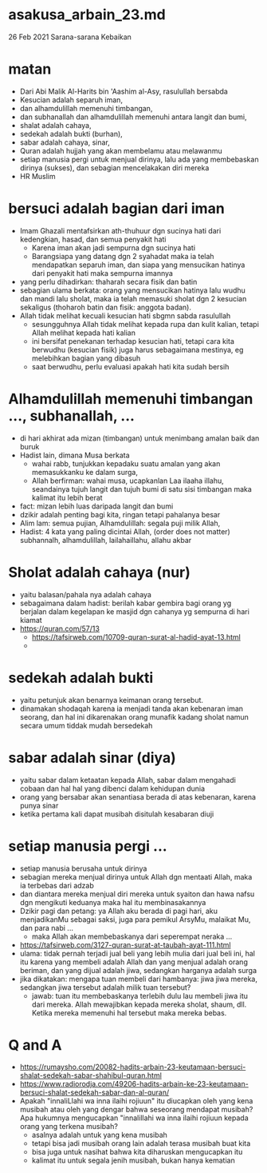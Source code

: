 # asakusa_arbain_23.md
26 Feb 2021
Sarana-sarana Kebaikan

# matan
* Dari Abi Malik Al-Harits bin 'Aashim al-Asy, rasulullah bersabda
* Kesucian adalah separuh iman, 
* dan alhamdulillah memenuhi timbangan, 
* dan subhanallah dan alhamdulillah memenuhi antara langit dan bumi,
* shalat adalah cahaya,
* sedekah adalah bukti (burhan),
* sabar adalah cahaya, sinar,
* Quran adalah hujjah yang akan membelamu atau melawanmu
* setiap manusia pergi untuk menjual dirinya, lalu ada yang membebaskan dirinya (sukses),
  dan sebagian mencelakakan diri mereka
* HR Muslim

# bersuci adalah bagian dari iman
* Imam Ghazali mentafsirkan ath-thuhuur dgn sucinya hati dari kedengkian, hasad, 
  dan semua penyakit hati
  * Karena iman akan jadi sempurna dgn sucinya hati
  * Barangsiapa yang datang dgn 2 syahadat maka ia telah mendapatkan separuh iman, dan
    siapa yang mensucikan hatinya dari penyakit hati maka sempurna imannya
* yang perlu dihadirkan: thaharah secara fisik dan batin
* sebagian ulama berkata: orang yang mensucikan hatinya lalu wudhu dan mandi lalu sholat,
  maka ia telah memasuki sholat dgn 2 kesucian sekaligus 
  (thoharoh batin dan fisik: anggota badan).
* Allah tidak melihat kecuali kesucian hati  sbgmn sabda rasulullah  
  * sesungguhnya Allah tidak melihat kepada rupa dan kulit kalian, tetapi Allah melihat
    kepada hati kalian
  * ini bersifat penekanan terhadap kesucian hati, 
    tetapi cara kita berwudhu (kesucian fisik) juga harus sebagaimana mestinya,
    eg melebihkan bagian yang dibasuh
  * saat berwudhu, perlu evaluasi apakah hati kita sudah bersih

# Alhamdulillah memenuhi timbangan ..., subhanallah, ...
* di hari akhirat ada mizan (timbangan) untuk menimbang amalan baik dan buruk
* Hadist lain, dimana Musa berkata
  * wahai rabb, tunjukkan kepadaku suatu amalan yang akan memasukkanku ke dalam surga,
  * Allah berfirman: wahai musa, ucapkanlan Laa ilaaha illahu, seandainya tujuh langit
    dan tujuh bumi di satu sisi timbangan maka kalimat itu lebih berat
* fact: mizan lebih luas daripada langit dan bumi
* dzikir adalah penting bagi kita, ringan tetapi pahalanya besar
* Alim lam: semua pujian, Alhamdulillah: segala puji milik Allah,
* Hadist: 4 kata yang paling dicintai Allah, (order does not matter)
  subhannalh, alhamdulillah, lailahaillahu, allahu akbar

# Sholat adalah cahaya (nur)
* yaitu balasan/pahala nya adalah cahaya
* sebagaimana dalam hadist: berilah kabar gembira bagi orang yg berjalan dalam 
  kegelapan ke masjid dgn cahanya yg sempurna di hari kiamat
* https://quran.com/57/13
  * https://tafsirweb.com/10709-quran-surat-al-hadid-ayat-13.html
  * 
# sedekah adalah bukti
* yaitu petunjuk akan benarnya keimanan orang tersebut.
* dinamakan shodaqah karena ia menjadi tanda akan kebenaran iman seorang, dan hal ini
  dikarenakan orang munafik kadang sholat namun secara umum tiddak mudah bersedekah

# sabar adalah sinar (diya)
* yaitu sabar dalam ketaatan kepada Allah, sabar dalam mengahadi cobaan dan hal hal
  yang dibenci dalam kehidupan dunia
* orang yang bersabar akan senantiasa berada di atas kebenaran, karena punya sinar
* ketika pertama kali dapat musibah disitulah kesabaran diuji

# setiap manusia pergi ...
* setiap manusia berusaha untuk dirinya
* sebagian mereka menjual dirinya untuk Allah dgn mentaati Allah,
  maka ia terbebas dari adzab
* dan diantara mereka menjual diri mereka untuk syaiton dan hawa nafsu dgn mengikuti
  keduanya maka hal itu membinasakannya
* Dzikir pagi dan petang: ya Allah aku berada di pagi hari, aku menjadikanMu sebagai saksi, juga para pemikul ArsyMu, malaikat Mu, dan para nabi ...
  * maka Allah akan membebaskanya dari seperempat neraka ...
* https://tafsirweb.com/3127-quran-surat-at-taubah-ayat-111.html 
* ulama: tidak pernah terjadi jual beli yang lebih mulia dari jual beli ini,
  hal itu karena yang membeli adalah Allah dan yang menjual adalah orang beriman,
  dan yang dijual adalah jiwa, sedangkan harganya adalah surga
* jika dikatakan: mengapa tuan membeli dari hambanya: jiwa jiwa mereka, sedangkan
  jiwa tersebut adalah milik tuan tersebut?
  * jawab: tuan itu membebaskanya terlebih dulu lau membeli jiwa itu dari mereka.
    Allah mewajibkan kepada mereka sholat, shaum, dll. 
    Ketika mereka memenuhi hal tersebut maka mereka bebas.
  
# Q and A
* https://rumaysho.com/20082-hadits-arbain-23-keutamaan-bersuci-shalat-sedekah-sabar-shahibul-quran.html
* https://www.radiorodja.com/49206-hadits-arbain-ke-23-keutamaan-bersuci-shalat-sedekah-sabar-dan-al-quran/
* Apakah "innaliLlahi wa inna ilaihi rojiuun" itu diucapkan oleh yang kena musibah atau oleh yang dengar bahwa seseorang mendapat musibah? Apa hukumnya mengucapkan "innalillahi wa inna ilaihi rojiuun kepada orang yang terkena musibah? 
  * asalnya adalah untuk yang kena musibah
  * tetapi bisa jadi musibah orang lain adalah terasa musibah buat kita
  * bisa juga untuk nasihat bahwa kita diharuskan mengucapkan itu
  * kalimat itu untuk segala jenih musibah, bukan hanya kematian
